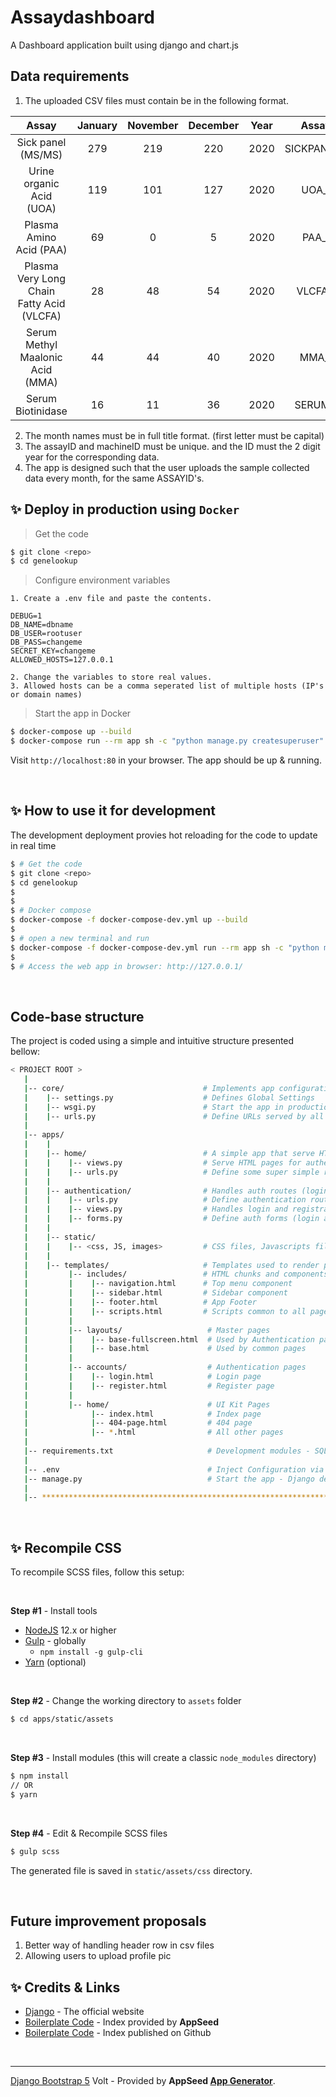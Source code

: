 # Assaydashboard

A Dashboard application built using django and chart.js

## Data requirements
1. The uploaded CSV files must contain be in the following format.

| Assay                                     | January | November | December | Year | AssayID       | MachineID           |
| :---------------------------------------: | :-----: | :------: | :------: | :--: | :-----------: | :-----------------: |
| Sick panel (MS/MS)                        | 279     | 219      | 220      | 2020 | SICKPANEL\_20 | FI-MSMS             |
| Urine organic Acid (UOA)                  | 119     | 101      | 127      | 2020 | UOA\_20       | GC-MS               |
| Plasma Amino Acid (PAA)                   | 69      | 0        | 5        | 2020 | PAA\_20       | Amino acid analyzer |
| Plasma Very Long Chain Fatty Acid (VLCFA) | 28      | 48       | 54       | 2020 | VLCFA\_20     | LC-MSMS-1           |
| Serum Methyl Maalonic Acid (MMA)          | 44      | 44       | 40       | 2020 | MMA\_20       | LC-MSMS-2           |
| Serum Biotinidase                         | 16      | 11       | 36       | 2020 | SERUM\_20     | Spectrophotometer   |

2. The month names must be in full title format. (first letter must be capital) 
3. The assayID and machineID must be unique. and the ID must the 2 digit year for the corresponding data.
4. The app is designed such that the user uploads the sample collected data every month, for the same ASSAYID's.  
## ✨ Deploy in production using `Docker`

> Get the code

```bash
$ git clone <repo>
$ cd genelookup
```
> Configure environment variables
```
1. Create a .env file and paste the contents. 

DEBUG=1
DB_NAME=dbname
DB_USER=rootuser
DB_PASS=changeme
SECRET_KEY=changeme
ALLOWED_HOSTS=127.0.0.1

2. Change the variables to store real values.
3. Allowed hosts can be a comma seperated list of multiple hosts (IP's or domain names)
```
> Start the app in Docker

```bash
$ docker-compose up --build
$ docker-compose run --rm app sh -c "python manage.py createsuperuser"
```

Visit `http://localhost:80` in your browser. The app should be up & running.


<br />

## ✨ How to use it for development
The development deployment provies hot reloading for the code to update in real time
```bash
$ # Get the code
$ git clone <repo>
$ cd genelookup
$
$ 
$ # Docker compose
$ docker-compose -f docker-compose-dev.yml up --build
$
$ # open a new terminal and run 
$ docker-compose -f docker-compose-dev.yml run --rm app sh -c "python manage.py createsuperuser"
$
$ # Access the web app in browser: http://127.0.0.1/
```

<br />

## Code-base structure

The project is coded using a simple and intuitive structure presented bellow:

```bash
< PROJECT ROOT >
   |
   |-- core/                               # Implements app configuration
   |    |-- settings.py                    # Defines Global Settings
   |    |-- wsgi.py                        # Start the app in production
   |    |-- urls.py                        # Define URLs served by all apps/nodes
   |
   |-- apps/
   |    |
   |    |-- home/                          # A simple app that serve HTML files
   |    |    |-- views.py                  # Serve HTML pages for authenticated users
   |    |    |-- urls.py                   # Define some super simple routes  
   |    |
   |    |-- authentication/                # Handles auth routes (login and register)
   |    |    |-- urls.py                   # Define authentication routes  
   |    |    |-- views.py                  # Handles login and registration  
   |    |    |-- forms.py                  # Define auth forms (login and register) 
   |    |
   |    |-- static/
   |    |    |-- <css, JS, images>         # CSS files, Javascripts files
   |    |
   |    |-- templates/                     # Templates used to render pages
   |         |-- includes/                 # HTML chunks and components
   |         |    |-- navigation.html      # Top menu component
   |         |    |-- sidebar.html         # Sidebar component
   |         |    |-- footer.html          # App Footer
   |         |    |-- scripts.html         # Scripts common to all pages
   |         |
   |         |-- layouts/                   # Master pages
   |         |    |-- base-fullscreen.html  # Used by Authentication pages
   |         |    |-- base.html             # Used by common pages
   |         |
   |         |-- accounts/                  # Authentication pages
   |         |    |-- login.html            # Login page
   |         |    |-- register.html         # Register page
   |         |
   |         |-- home/                      # UI Kit Pages
   |              |-- index.html            # Index page
   |              |-- 404-page.html         # 404 page
   |              |-- *.html                # All other pages
   |
   |-- requirements.txt                     # Development modules - SQLite storage
   |
   |-- .env                                 # Inject Configuration via Environment
   |-- manage.py                            # Start the app - Django default start script
   |
   |-- ************************************************************************
```

<br />

## ✨ Recompile CSS

To recompile SCSS files, follow this setup:

<br />

**Step #1** - Install tools

- [NodeJS](https://nodejs.org/en/) 12.x or higher
- [Gulp](https://gulpjs.com/) - globally 
    - `npm install -g gulp-cli`
- [Yarn](https://yarnpkg.com/) (optional) 

<br />

**Step #2** - Change the working directory to `assets` folder

```bash
$ cd apps/static/assets
```

<br />

**Step #3** - Install modules (this will create a classic `node_modules` directory)

```bash
$ npm install
// OR
$ yarn
```

<br />

**Step #4** - Edit & Recompile SCSS files 

```bash
$ gulp scss
```

The generated file is saved in `static/assets/css` directory.

<br />

## Future improvement proposals
1. Better way of handling header row in csv files
2. Allowing users to upload profile pic 

## ✨ Credits & Links

- [Django](https://www.djangoproject.com/) - The official website
- [Boilerplate Code](https://appseed.us/boilerplate-code) - Index provided by **AppSeed**
- [Boilerplate Code](https://github.com/app-generator/boilerplate-code) - Index published on Github

<br />

---
[Django Bootstrap 5](https://appseed.us/admin-dashboards/django-dashboard-volt) Volt - Provided by **AppSeed [App Generator](https://appseed.us/app-generator)**.
